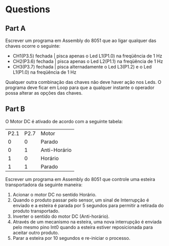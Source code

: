 # Questions

## Part A

Escrever um programa em Assembly do 8051 que ao ligar qualquer das chaves ocorre o seguinte:

 * CH1(P3.5) fechada | pisca apenas o Led L1(P1.0) na freqüência de 1 Hz
 * CH2(P3.6) fechada | pisca apenas o Led L2(P1.1) na freqüência de 1 Hz
 * CH3(P3.7) fechada | pisca alternadamente o Led L3(P1.2) e o Led L1(P1.0) na freqüência de 1 Hz

Qualquer outra combinação das chaves não deve haver ação nos Leds.
O programa deve ficar em Loop para que a qualquer instante o operador possa alterar as opções das chaves.

## Part B

O Motor DC é ativado de acordo com a seguinte tabela:

<table>
    <tr>
        <td>P2.1</td>
        <td>P2.7</td>
        <td>Motor</td>
    </tr>
    <tr>
        <td>0</td>
        <td>0</td>
        <td>Parado</td>
    </tr>
    <tr>
        <td>0</td>
        <td>1</td>
        <td>Anti-Horário</td>
    </tr>
    <tr>
        <td>1</td>
        <td>0</td>
        <td>Horário</td>
    </tr>
    <tr>
        <td>1</td>
        <td>1</td>
        <td>Parado</td>
    </tr>
</table>

Escrever um programa em Assembly do 8051 que controle uma esteira transportadora da seguinte maneira:
1. Acionar o motor DC no sentido Horário.
2. Quando o produto passar pelo sensor, um sinal de Interrupção é enviado e a esteira é parada por 5 segundos para permitir a retirada do produto transportado.
3. Inverter o sentido do motor DC (Anti-horário).
4. Através de um mecanismo na esteira, uma nova interrupção é enviada pelo mesmo pino Int0 quando a esteira estiver reposicionada para aceitar outro produto.
5. Parar a esteira por 10 segundos e re-iniciar o processo.
